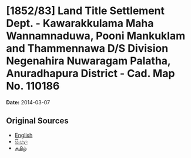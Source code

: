 # [1852/83] Land Title Settlement Dept. - Kawarakkulama Maha Wannamnaduwa, Pooni Mankuklam and Thammennawa D/S Division Negenahira Nuwaragam Palatha, Anuradhapura District - Cad. Map No. 110186

**Date:** 2014-03-07

## Original Sources

- [English](https://documents.gov.lk/view/extra-gazettes/2014/3/1852-83_E.pdf)
- [සිංහල](https://documents.gov.lk/view/extra-gazettes/2014/3/1852-83_S.pdf)
- [தமிழ்](https://documents.gov.lk/view/extra-gazettes/2014/3/1852-83_T.pdf)
